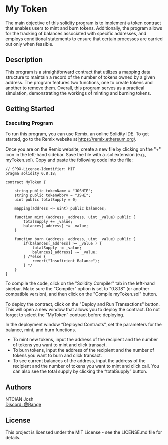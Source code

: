 # My Token

The main objective of this solidity program is to implement a token contract that enables users to mint and burn tokens. Additionally, the program allows for the tracking of balances associated with specific addresses, and employs conditional statements to ensure that certain processes are carried out only when feasible.

## Description

This program is a straightforward contract that utilizes a mapping data structure to maintain a record of the number of tokens owned by a given address. The program features two functions, one to create tokens and another to remove them. Overall, this program serves as a practical simulation, demonstrating the workings of minting and burning tokens.

## Getting Started

### Executing Program

To run this program, you can use Remix, an online Solidity IDE. To get started, go to the Remix website at https://remix.ethereum.org/.

Once you are on the Remix website, create a new file by clicking on the "+" icon in the left-hand sidebar. Save the file with a .sol extension (e.g., myToken.sol). Copy and paste the following code into the file:

```solidity
// SPDX-License-Identifier: MIT
pragma solidity 0.8.18;

contract MyToken {

    string public tokenName = "JOSHIE";
    string public tokenAbbrv = "JSHI";
    uint public totalSupply = 0;

    mapping(address => uint) public balances;

    function mint (address _address, uint _value) public {
        totalSupply += _value;
        balances[_address] += _value;
    }

    function burn (address _address, uint _value) public {
        if(balances[_address] >= _value ) {
            totalSupply -= _value;
            balances[_address] -= _value;
        } /*else {
            revert("Insuficient Balance");
        } */
    }
}

```

To compile the code, click on the "Solidity Compiler" tab in the left-hand sidebar. Make sure the "Compiler" option is set to "0.8.18" (or another compatible version), and then click on the "Compile myToken.sol" button.

To deploy the contract, click on the "Deploy and Run Transactions" button. This will open a new window that allows you to deploy the contract. Do not forget to select the “MyToken” contract before deploying.

In the deployment window “Deployed Contracts”, set the parameters for the balance, mint, and burn functions. 
* To mint new tokens, input the address of the recipient and the number of tokens you want to mint and click transact. 
* To burn tokens, input the address of the recipient and the number of tokens you want to burn and click transact. 
* To see current balances of the address, input the address of the recipient and the number of tokens you want to mint and click call. You can also see the total supply by clicking the “totalSupply” button.

## Authors

NTCIAN Josh
<br>
[Discord: @Range](https://discordapp.com/users/Range#4932)

## License

This project is licensed under the MIT License - see the LICENSE.md file for details.
